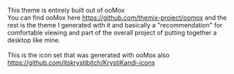 This theme is entirely built out of ooMox<br />
You can find ooMox here https://github.com/themix-project/oomox and the rest is the theme I generated with it and basically a "recommendation" for comfortable viewing and part of the overall project of putting together a desktop like mine.<br /><br />
This is the icon set that was generated with ooMox also https://github.com/itskrystibitch/KrystiKandi-icons
